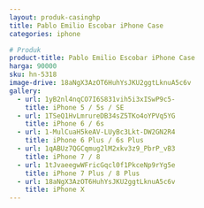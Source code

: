 ```yaml
---
layout: produk-casinghp
title: Pablo Emilio Escobar iPhone Case
categories: iphone

# Produk
product-title: Pablo Emilio Escobar iPhone Case
harga: 90000
sku: hn-5318
image-drive: 18aNgX3AzOT6HuhYsJKU2ggtLknuA5c6v
gallery:
  - url: 1yB2nl4nqCO7I6S831vih5i3xISwP9c5-
    title: iPhone 5 / 5s / SE
  - url: 1TSeQ1HvLmrureDB34sZ5TKo4oYPVq5YG
    title: iPhone 6 / 6s
  - url: 1-MulCuaH5keAV-LUyBc3Lkt-DW2GN2R4
    title: iPhone 6 Plus / 6s Plus
  - url: 1qABUz7QGCqmug2lM2xkv3z9_PbrP_vB3
    title: iPhone 7 / 8
  - url: 1tJvaeegwWFricGqcl0f1PkceNp9rYg5e
    title: iPhone 7 Plus / 8 Plus
  - url: 18aNgX3AzOT6HuhYsJKU2ggtLknuA5c6v
    title: iPhone X
---
```

